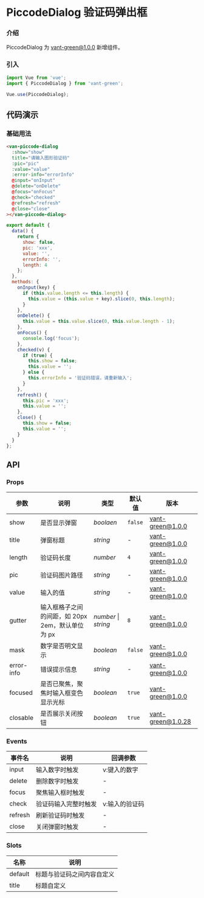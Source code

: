 # PiccodeDialog 验证码弹出框

### 介绍

PiccodeDialog 为 vant-green@1.0.0 新增组件。

### 引入

```javascript
import Vue from 'vue';
import { PiccodeDialog } from 'vant-green';

Vue.use(PiccodeDialog);
```

## 代码演示

### 基础用法

```html
<van-piccode-dialog
  :show="show"
  title="请输入图形验证码"
  :pic="pic"
  :value="value"
  :error-info="errorInfo"
  @input="onInput"
  @delete="onDelete"
  @focus="onFocus"
  @check="checked"
  @refresh="refresh"
  @close="close"
></van-piccode-dialog>
```

```js
export default {
  data() {
    return {
      show: false,
      pic: 'xxx',
      value: '',
      errorInfo: '',
      length: 4
    };
  },
  methods: {
    onInput(key) {
      if (this.value.length <= this.length) {
        this.value = (this.value + key).slice(0, this.length);
      }
    },
    onDelete() {
      this.value = this.value.slice(0, this.value.length - 1);
    },
    onFocus() {
      console.log('focus');
    },
    checked(v) {
      if (true) {
        this.show = false;
        this.value = '';
      } else {
        this.errorInfo = '验证码错误，请重新输入';
      }
    },
    refresh() {
      this.pic = 'xxx';
      this.value = '';
    },
    close() {
      this.show = false;
      this.value = '';
    }
  }
};
```

## API

### Props

| 参数       | 说明                                             | 类型                 | 默认值  | 版本     |
| ---------- | ------------------------------------------------ | -------------------- | ------- | -------- |
| show       | 是否显示弹窗                                     | _boolaen_            | `false` | vant-green@1.0.0 |
| title      | 弹窗标题                                         | _string_             | -       | vant-green@1.0.0 |
| length     | 验证码长度                                       | _number_             | `4`     | vant-green@1.0.0 |
| pic        | 验证码图片路径                                   | _string_             | -       | vant-green@1.0.0 |
| value      | 输入的值                                         | _string_             | -       | vant-green@1.0.0 |
| gutter     | 输入框格子之间的间距，如 20px 2em，默认单位为 px | _number_ \| _string_ | `8`     | vant-green@1.0.0 |
| mask       | 数字是否明文显示                                 | _boolean_            | `false` | vant-green@1.0.0 |
| error-info | 错误提示信息                                     | _string_             | -       | vant-green@1.0.0 |
| focused    | 是否已聚焦，聚焦时输入框变色显示光标             | _boolean_            | `true`  | vant-green@1.0.0 |
| closable    | 是否展示关闭按钮             | _boolean_            | `true`  | vant-green@1.0.28 |

### Events

| 事件名  | 说明                 | 回调参数       |
| ------- | -------------------- | -------------- |
| input   | 输入数字时触发       | v:键入的数字   |
| delete  | 删除数字时触发       | -              |
| focus   | 聚焦输入框时触发     | -              |
| check   | 验证码输入完整时触发 | v:输入的验证码 |
| refresh | 刷新验证码时触发     | -              |
| close   | 关闭弹窗时触发       | -              |

### Slots

| 名称    | 说明                       |
| ------- | -------------------------- |
| default | 标题与验证码之间内容自定义 |
| title   | 标题自定义                 |
